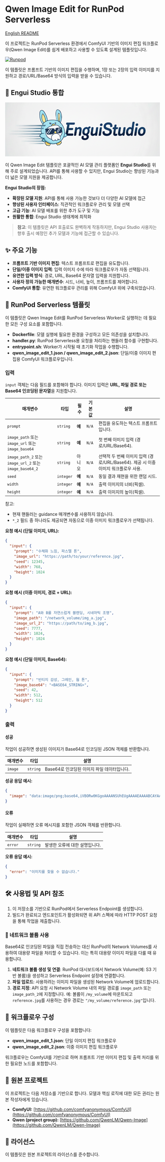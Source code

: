 # Qwen Image Edit for RunPod Serverless
[English README](README.md)

이 프로젝트는 RunPod Serverless 환경에서 ComfyUI 기반의 이미지 편집 워크플로우(Qwen Image Edit)를 쉽게 배포하고 사용할 수 있도록 설계된 템플릿입니다.

[![Runpod](https://api.runpod.io/badge/wlsdml1114/qwen_image_edit)](https://console.runpod.io/hub/wlsdml1114/qwen_image_edit)

이 템플릿은 프롬프트 기반의 이미지 편집을 수행하며, 1장 또는 2장의 입력 이미지를 지원하고 경로/URL/Base64 방식의 입력을 받을 수 있습니다.

## 🎨 Engui Studio 통합

[![EnguiStudio](https://raw.githubusercontent.com/wlsdml1114/Engui_Studio/main/assets/banner.png)](https://github.com/wlsdml1114/Engui_Studio)

이 Qwen Image Edit 템플릿은 포괄적인 AI 모델 관리 플랫폼인 **Engui Studio**를 위해 주로 설계되었습니다. API를 통해 사용할 수 있지만, Engui Studio는 향상된 기능과 더 넓은 모델 지원을 제공합니다.

**Engui Studio의 장점:**
- **확장된 모델 지원**: API를 통해 사용 가능한 것보다 더 다양한 AI 모델에 접근
- **향상된 사용자 인터페이스**: 직관적인 워크플로우 관리 및 모델 선택
- **고급 기능**: AI 모델 배포를 위한 추가 도구 및 기능
- **원활한 통합**: Engui Studio 생태계에 최적화

> **참고**: 이 템플릿은 API 호출로도 완벽하게 작동하지만, Engui Studio 사용자는 향후 출시 예정인 추가 모델과 기능에 접근할 수 있습니다.

## ✨ 주요 기능

*   **프롬프트 기반 이미지 편집**: 텍스트 프롬프트로 편집을 유도합니다.
*   **단일/이중 이미지 입력**: 입력 이미지 수에 따라 워크플로우가 자동 선택됩니다.
*   **유연한 입력 방식**: 경로, URL, Base64 문자열 입력을 지원합니다.
*   **사용자 정의 가능한 매개변수**: 시드, 너비, 높이, 프롬프트를 제어합니다.
*   **ComfyUI 통합**: 유연한 워크플로우 관리를 위해 ComfyUI 위에 구축되었습니다.

## 🚀 RunPod Serverless 템플릿

이 템플릿은 Qwen Image Edit를 RunPod Serverless Worker로 실행하는 데 필요한 모든 구성 요소를 포함합니다.

*   **Dockerfile**: 모델 실행에 필요한 환경을 구성하고 모든 의존성을 설치합니다.
*   **handler.py**: RunPod Serverless용 요청을 처리하는 핸들러 함수를 구현합니다.
*   **entrypoint.sh**: Worker가 시작될 때 초기화 작업을 수행합니다.
*   **qwen_image_edit_1.json / qwen_image_edit_2.json**: 단일/이중 이미지 편집용 ComfyUI 워크플로우입니다.

### 입력

`input` 객체는 다음 필드를 포함해야 합니다. 이미지 입력은 **URL, 파일 경로 또는 Base64 인코딩된 문자열**을 지원합니다.

| 매개변수 | 타입 | 필수 | 기본값 | 설명 |
| --- | --- | --- | --- | --- |
| `prompt` | `string` | **예** | `N/A` | 편집을 유도하는 텍스트 프롬프트입니다. |
| `image_path` 또는 `image_url` 또는 `image_base64` | `string` | **예** | `N/A` | 첫 번째 이미지 입력 (경로/URL/Base64). |
| `image_path_2` 또는 `image_url_2` 또는 `image_base64_2` | `string` | 아니오 | `N/A` | 선택적 두 번째 이미지 입력 (경로/URL/Base64). 제공 시 이중 이미지 워크플로우 사용. |
| `seed` | `integer` | **예** | `N/A` | 동일 결과 재현을 위한 랜덤 시드. |
| `width` | `integer` | **예** | `N/A` | 출력 이미지의 너비(픽셀). |
| `height` | `integer` | **예** | `N/A` | 출력 이미지의 높이(픽셀). |

참고:
- 현재 핸들러는 guidance 매개변수를 사용하지 않습니다.
- `*_2` 필드 중 하나라도 제공되면 자동으로 이중 이미지 워크플로우가 선택됩니다.

**요청 예시 (단일 이미지, URL):**

```json
{
  "input": {
    "prompt": "수채화 느낌, 파스텔 톤",
    "image_url": "https://path/to/your/reference.jpg",
    "seed": 12345,
    "width": 768,
    "height": 1024
  }
}
```

**요청 예시 (이중 이미지, 경로 + URL):**

```json
{
  "input": {
    "prompt": "A와 B를 자연스럽게 블렌딩, 시네마틱 조명",
    "image_path": "/network_volume/img_a.jpg",
    "image_url_2": "https://path/to/img_b.jpg",
    "seed": 7777,
    "width": 1024,
    "height": 1024
  }
}
```

**요청 예시 (단일 이미지, Base64):**

```json
{
  "input": {
    "prompt": "빈티지 감성, 그레인, 웜 톤",
    "image_base64": "<BASE64_STRING>",
    "seed": 42,
    "width": 512,
    "height": 512
  }
}
```

### 출력

#### 성공

작업이 성공하면 생성된 이미지가 Base64로 인코딩된 JSON 객체를 반환합니다.

| 매개변수 | 타입 | 설명 |
| --- | --- | --- |
| `image` | `string` | Base64로 인코딩된 이미지 파일 데이터입니다. |

**성공 응답 예시:**

```json
{
  "image": "data:image/png;base64,iVBORw0KGgoAAAANSUhEUgAAAAEAAAABCAYAAAAfFcSJAAAADUlEQVR42mNkYPhfDwAChwGA60e6kgAAAABJRU5ErkJggg=="
}
```

#### 오류

작업이 실패하면 오류 메시지를 포함한 JSON 객체를 반환합니다.

| 매개변수 | 타입 | 설명 |
| --- | --- | --- |
| `error` | `string` | 발생한 오류에 대한 설명입니다. |

**오류 응답 예시:**

```json
{
  "error": "이미지를 찾을 수 없습니다."
}
```

## 🛠️ 사용법 및 API 참조

1.  이 저장소를 기반으로 RunPod에서 Serverless Endpoint를 생성합니다.
2.  빌드가 완료되고 엔드포인트가 활성화되면 위 API 스펙에 따라 HTTP POST 요청을 통해 작업을 제출합니다.

### 📁 네트워크 볼륨 사용

Base64로 인코딩된 파일을 직접 전송하는 대신 RunPod의 Network Volumes를 사용하여 대용량 파일을 처리할 수 있습니다. 이는 특히 대용량 이미지 파일을 다룰 때 유용합니다.

1.  **네트워크 볼륨 생성 및 연결**: RunPod 대시보드에서 Network Volume(예: S3 기반 볼륨)을 생성하고 Serverless Endpoint 설정에 연결합니다.
2.  **파일 업로드**: 사용하려는 이미지 파일을 생성된 Network Volume에 업로드합니다.
3.  **경로 지정**: API 요청 시 Network Volume 내의 파일 경로를 `image_path` 또는 `image_path_2`에 지정합니다. 예: 볼륨이 `/my_volume`에 마운트되고 `reference.jpg`를 사용하는 경우 경로는 `"/my_volume/reference.jpg"`입니다.

## 🔧 워크플로우 구성

이 템플릿은 다음 워크플로우 구성을 포함합니다:

*   **qwen_image_edit_1.json**: 단일 이미지 편집 워크플로우
*   **qwen_image_edit_2.json**: 이중 이미지 편집 워크플로우

워크플로우는 ComfyUI를 기반으로 하며 프롬프트 기반 이미지 편집 및 출력 처리를 위한 필요한 노드를 포함합니다.

## 🙏 원본 프로젝트

이 프로젝트는 다음 저장소를 기반으로 합니다. 모델과 핵심 로직에 대한 모든 권리는 원본 작성자에게 있습니다.

*   **ComfyUI:** [https://github.com/comfyanonymous/ComfyUI](https://github.com/comfyanonymous/ComfyUI)
*   **Qwen (project group):** [https://github.com/QwenLM/Qwen-Image](https://github.com/QwenLM/Qwen-Image)

## 📄 라이선스

이 템플릿은 원본 프로젝트의 라이선스를 준수합니다.
